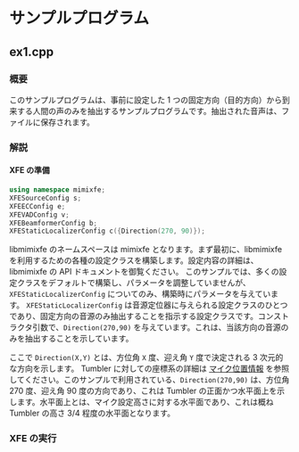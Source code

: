 # サンプルプログラム

## ex1.cpp

### 概要

このサンプルプログラムは、事前に設定した 1 つの固定方向（目的方向）から到来する人間の声のみを抽出するサンプルプログラムです。抽出された音声は、ファイルに保存されます。

### 解説

#### XFE の準備

``````````.cpp
using namespace mimixfe;
XFESourceConfig s;
XFEECConfig e;
XFEVADConfig v;
XFEBeamformerConfig b;
XFEStaticLocalizerConfig c({Direction(270, 90)});
``````````

libmimixfe のネームスペースは mimixfe となります。まず最初に、libmimixfe を利用するための各種の設定クラスを構築します。設定内容の詳細は、libmimixfe の API ドキュメントを御覧ください。
このサンプルでは、多くの設定クラスをデフォルトで構築し、パラメータを調整していませんが、`XFEStaticLocalizerConfig` についてのみ、構築時にパラメータを与えています。
`XFEStaticLocalizerConfig` は音源定位器に与えられる設定クラスのひとつであり、固定方向の音源のみ抽出することを指示する設定クラスです。コンストラクタ引数で、`Direction(270,90)` を与えています。これは、当該方向の音源のみを抽出することを示しています。

ここで `Direction(X,Y)` とは、方位角 `X` 度、迎え角 `Y` 度で決定される 3 次元的な方向を示します。 Tumbler に対しての座標系の詳細は [マイク位置情報](https://github.com/FairyDevicesRD/tumbler/tree/master/hardware_api/microphone/microphone_positions) を参照してください。このサンプルで利用されている、`Direction(270,90)` は、方位角 270 度、迎え角 90 度の方向であり、これは Tumbler の正面かつ水平面上を示します。水平面上とは、マイク設定高さに対する水平面であり、これは概ね Tumbler の高さ 3/4 程度の水平面となります。

### XFE の実行
